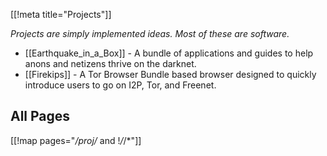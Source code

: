 [[!meta title="Projects"]]
 
*Projects are simply implemented ideas. Most of these are software.*

* [[Earthquake_in_a_Box]] - A bundle of applications and guides to help anons and netizens thrive on the darknet.
* [[Firekips]] - A Tor Browser Bundle based browser designed to quickly introduce users to go on I2P, Tor, and Freenet.

## All Pages

[[!map pages="*/proj/* and !*/*/*"]]